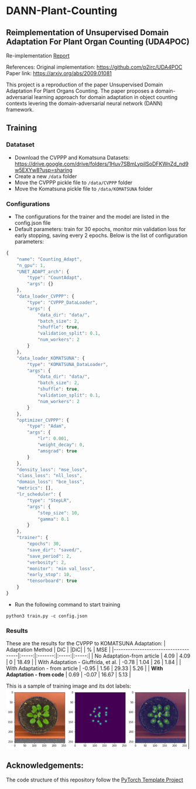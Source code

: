 # DANN-Plant-Counting

## Reimplementation of Unsupervised Domain Adaptation For Plant Organ Counting (UDA4POC)

Re-implementation [Report](assets/Final_report_CVDL.pdf)

References:
Original implementation: https://github.com/p2irc/UDA4POC
Paper link: https://arxiv.org/abs/2009.01081

This project is a reproduction of the paper Unsupervised Domain Adaptation For Plant Organs Counting. The paper proposes a domain-adversarial learning approach for domain adaptation in object counting contexts levering the domain-adversarial neural network (DANN) framework.

## Training

### Datataset

- Download the CVPPP and Komatsuna Datasets:
  https://drive.google.com/drive/folders/1Huv7SBmLypiISoDFKWnZd_nd9w5EXYw8?usp=sharing
- Create a new `/data` folder
- Move the CVPPP pickle file to `/data/CVPPP` folder
- Move the Komatsuna pickle file to `/data/KOMATSUNA` folder

### Configurations

- The configurations for the trainer and the model are listed in the config.json file
- Default parameters: train for 30 epochs, monitor min validation loss for early stopping, saving every 2 epochs. Below is the list of configuration parameters:

```javascript
{
    "name": "Counting_Adapt",
    "n_gpu": 1,
    "UNET_ADAPT_arch": {
        "type": "CountAdapt",
        "args": {}
    },
    "data_loader_CVPPP": {
        "type": "CVPPP_DataLoader",
        "args": {
            "data_dir": "data/",
            "batch_size": 2,
            "shuffle": true,
            "validation_split": 0.1,
            "num_workers": 2
        }
    },
    "data_loader_KOMATSUNA": {
        "type": "KOMATSUNA_DataLoader",
        "args": {
            "data_dir": "data/",
            "batch_size": 2,
            "shuffle": true,
            "validation_split": 0.1,
            "num_workers": 2
        }
    },
    "optimizer_CVPPP": {
        "type": "Adam",
        "args": {
            "lr": 0.001,
            "weight_decay": 0,
            "amsgrad": true
        }
    },
    "density_loss": "mse_loss",
    "class_loss": "nll_loss",
    "domain_loss": "bce_loss",
    "metrics": [],
    "lr_scheduler": {
        "type": "StepLR",
        "args": {
            "step_size": 10,
            "gamma": 0.1
        }
    },
    "trainer": {
        "epochs": 30,
        "save_dir": "saved/",
        "save_period": 2,
        "verbosity": 2,
        "monitor": "min val_loss",
        "early_stop": 10,
        "tensorboard": true
    }
}
```

- Run the following command to start training

```
python3 train.py -c config.json
```

### Results

These are the results for the CVPPP to KOMATSUNA Adaptation:
| Adaptation Method | DiC | \|DiC\| | % | MSE |
|-------------------------------------|:-----:|:-------:|:-----:|:-----:|
| No Adaptation-from article | 4.09 | 4.09 | 0 | 18.49 |
| With Adaptation - Giuffrida, et al. | -0.78 | 1.04 | 26 | 1.84 |
| With Adaptation - from article | -0.95 | 1.56 | 29.33 | 5.26 |
| **With Adaptation - from code** | 0.69 | -0.07 | 16.67 | 5.13 |

This is a sample of training image and its dot labels:
<img src="assets/cvppp_label.png" alt="drawing" width="500" class="center"/>

## Acknowledgements:

The code structure of this repository follow the [PyTorch Template Project](https://github.com/victoresque/pytorch-template)
